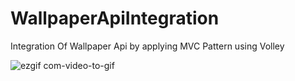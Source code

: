 # WallpaperApiIntegration
Integration Of Wallpaper Api by applying MVC Pattern using Volley




![ezgif com-video-to-gif](https://user-images.githubusercontent.com/61186175/79131148-b829d500-7dc5-11ea-8887-2ada4a02789f.gif)

